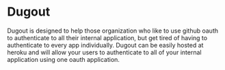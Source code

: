 # Dugout

Dugout is designed to help those organization who like to use github oauth to authenticate to all their internal application, but get tired of having to authenticate to every app individually. Dugout can be easily hosted at heroku and will allow your users to authenticate to all of your internal application using one oauth application.
